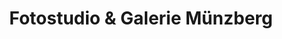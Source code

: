 ---
title: "Fotostudio & Galerie Münzberg"
url: /meissen/fotostudio-und-galerie-muenzberg/
shop: Foto
---